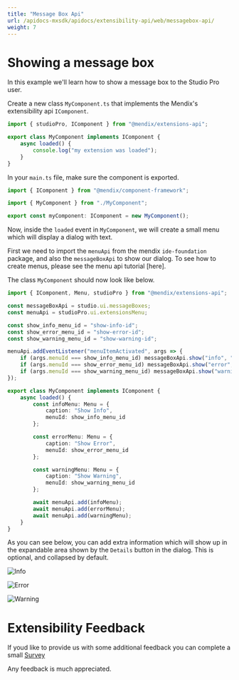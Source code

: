 ```yaml
---
title: "Message Box Api"
url: /apidocs-mxsdk/apidocs/extensibility-api/web/messagebox-api/
weight: 7
---
```

# Showing a message box
In this example we'll learn how to show a message box to the Studio Pro user.

Create a new class `MyComponent.ts` that implements the Mendix's extensibility api `IComponent`.

```typescript 
import { studioPro, IComponent } from "@mendix/extensions-api";

export class MyComponent implements IComponent {
    async loaded() {
        console.log("my extension was loaded");
    }
}
```

In your `main.ts` file, make sure the component is exported.

```typescript
import { IComponent } from "@mendix/component-framework";

import { MyComponent } from "./MyComponent";

export const myComponent: IComponent = new MyComponent();
```

Now, inside the `loaded` event in `MyComponent`, we will create a small menu which will display a dialog with text.

First we need to import the `menuApi` from the mendix `ide-foundation` package, and also the `messageBoxApi` to show our dialog. To see how to create menus, please see the menu api tutorial [here].

The class `MyComponent` should now look like below.

```typescript
import { IComponent, Menu, studioPro } from "@mendix/extensions-api";

const messageBoxApi = studio.ui.messageBoxes;
const menuApi = studioPro.ui.extensionsMenu;

const show_info_menu_id = "show-info-id";
const show_error_menu_id = "show-error-id";
const show_warning_menu_id = "show-warning-id";

menuApi.addEventListener("menuItemActivated", args => {
    if (args.menuId === show_info_menu_id) messageBoxApi.show("info", "This is information.", "Extra info");
    if (args.menuId === show_error_menu_id) messageBoxApi.show("error", "This is an error.", "Extra error details");
    if (args.menuId === show_warning_menu_id) messageBoxApi.show("warning", "This is a warning.", "Extra warning details");
});

export class MyComponent implements IComponent {
    async loaded() {
        const infoMenu: Menu = {
            caption: "Show Info",
            menuId: show_info_menu_id
        };

        const errorMenu: Menu = {
            caption: "Show Error",
            menuId: show_error_menu_id
        };

        const warningMenu: Menu = {
            caption: "Show Warning",
            menuId: show_warning_menu_id
        };

        await menuApi.add(infoMenu);
        await menuApi.add(errorMenu);
        await menuApi.add(warningMenu);
    }
}
```

As you can see below, you can add extra information which will show up in the expandable area shown by the `Details` button in the dialog. This is optional, and collapsed by default.

![Info](/attachments/apidocs-mxsdk/apidocs/extensibility-api/web/messageBoxes/info.png)

![Error](/attachments/apidocs-mxsdk/apidocs/extensibility-api/web/messageBoxes/error.png)

![Warning](/attachments/apidocs-mxsdk/apidocs/extensibility-api/web/messageBoxes/warning.png)

# Extensibility Feedback

 If youd like to provide us with some additional feedback you can complete a small [Survey](https://survey.alchemer.eu/s3/90801191/Extensibility-Feedback)

 Any feedback is much appreciated.